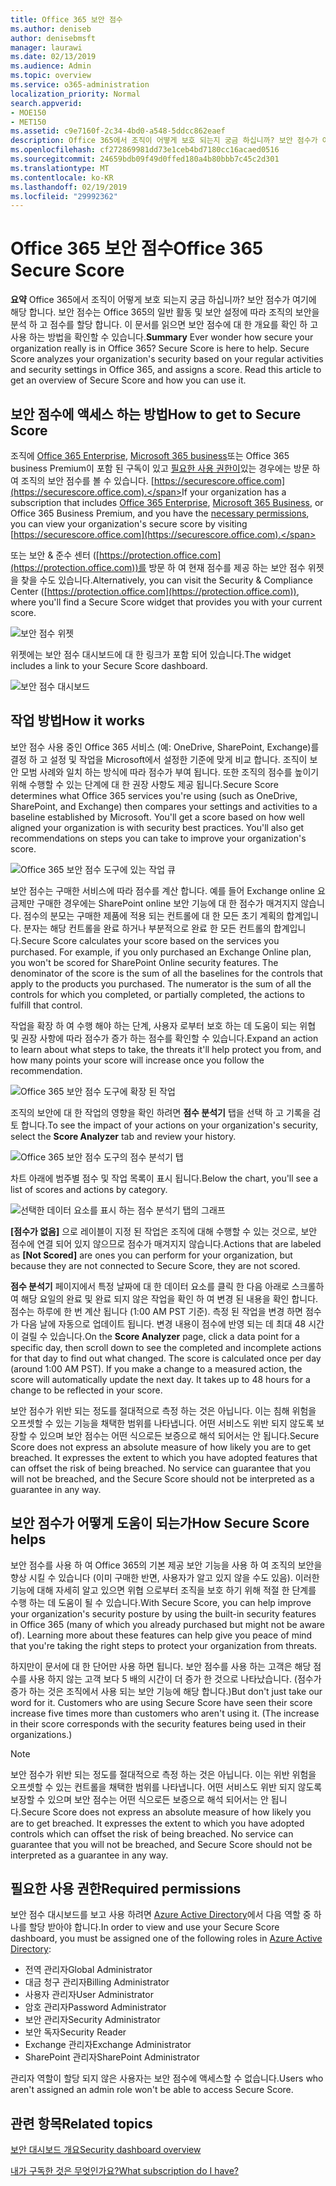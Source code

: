 ```yaml
---
title: Office 365 보안 점수
ms.author: deniseb
author: denisebmsft
manager: laurawi
ms.date: 02/13/2019
ms.audience: Admin
ms.topic: overview
ms.service: o365-administration
localization_priority: Normal
search.appverid:
- MOE150
- MET150
ms.assetid: c9e7160f-2c34-4bd0-a548-5ddcc862eaef
description: Office 365에서 조직이 어떻게 보호 되는지 궁금 하십니까? 보안 점수가 여기에 해당 합니다. 보안 점수는 Office 365의 일반 활동 및 보안 설정에 따라 조직의 보안을 분석 하 고 점수를 할당 합니다.
ms.openlocfilehash: cf272869981dd73e1ceb4bd7180cc16acaed0516
ms.sourcegitcommit: 24659bdb09f49d0ffed180a4b80bbb7c45c2d301
ms.translationtype: MT
ms.contentlocale: ko-KR
ms.lasthandoff: 02/19/2019
ms.locfileid: "29992362"
---
```

# <a name="office-365-secure-score"></a><span data-ttu-id="b1e58-105">Office 365 보안 점수</span><span class="sxs-lookup"><span data-stu-id="b1e58-105">Office 365 Secure Score</span></span>

<span data-ttu-id="b1e58-p102">**요약** Office 365에서 조직이 어떻게 보호 되는지 궁금 하십니까? 보안 점수가 여기에 해당 합니다. 보안 점수는 Office 365의 일반 활동 및 보안 설정에 따라 조직의 보안을 분석 하 고 점수를 할당 합니다. 이 문서를 읽으면 보안 점수에 대 한 개요를 확인 하 고 사용 하는 방법을 확인할 수 있습니다.</span><span class="sxs-lookup"><span data-stu-id="b1e58-p102">**Summary** Ever wonder how secure your organization really is in Office 365? Secure Score is here to help. Secure Score analyzes your organization's security  based on your regular activities and security settings in Office 365, and assigns a score. Read this article to get an overview of Secure Score and how you can use it.</span></span>
  
## <a name="how-to-get-to-secure-score"></a><span data-ttu-id="b1e58-110">보안 점수에 액세스 하는 방법</span><span class="sxs-lookup"><span data-stu-id="b1e58-110">How to get to Secure Score</span></span>

<span data-ttu-id="b1e58-111">조직에 [Office 365 Enterprise](https://docs.microsoft.com/office365/enterprise/), [Microsoft 365 business](https://docs.microsoft.com/microsoft-365/business/)또는 Office 365 business Premium이 포함 된 구독이 있고 [필요한 사용 권한이](#required-permissions)있는 경우에는 방문 하 여 조직의 보안 점수를 볼 수 있습니다. [https://securescore.office.com](https://securescore.office.com).</span><span class="sxs-lookup"><span data-stu-id="b1e58-111">If your organization has a subscription that includes [Office 365 Enterprise](https://docs.microsoft.com/office365/enterprise/), [Microsoft 365 Business](https://docs.microsoft.com/microsoft-365/business/), or Office 365 Business Premium, and you have the [necessary permissions](#required-permissions), you can view your organization's secure score by visiting [https://securescore.office.com](https://securescore.office.com).</span></span> 

<span data-ttu-id="b1e58-112">또는 보안 & 준수 센터 ([https://protection.office.com](https://protection.office.com))를 방문 하 여 현재 점수를 제공 하는 보안 점수 위젯을 찾을 수도 있습니다.</span><span class="sxs-lookup"><span data-stu-id="b1e58-112">Alternatively, you can visit the Security & Compliance Center ([https://protection.office.com](https://protection.office.com)), where you'll find a Secure Score widget that provides you with your current score.</span></span>

![보안 점수 위젯](media/SecureScoreWidget-o365.png)

<span data-ttu-id="b1e58-114">위젯에는 보안 점수 대시보드에 대 한 링크가 포함 되어 있습니다.</span><span class="sxs-lookup"><span data-stu-id="b1e58-114">The widget includes a link to your Secure Score dashboard.</span></span>

![보안 점수 대시보드](media/SecureScore-WelcomeScreen.png)
  
## <a name="how-it-works"></a><span data-ttu-id="b1e58-116">작업 방법</span><span class="sxs-lookup"><span data-stu-id="b1e58-116">How it works</span></span>

<span data-ttu-id="b1e58-p103">보안 점수 사용 중인 Office 365 서비스 (예: OneDrive, SharePoint, Exchange)를 결정 하 고 설정 및 작업을 Microsoft에서 설정한 기준에 맞게 비교 합니다. 조직이 보안 모범 사례와 일치 하는 방식에 따라 점수가 부여 됩니다. 또한 조직의 점수를 높이기 위해 수행할 수 있는 단계에 대 한 권장 사항도 제공 됩니다.</span><span class="sxs-lookup"><span data-stu-id="b1e58-p103">Secure Score determines what Office 365 services you're using (such as OneDrive, SharePoint, and Exchange) then compares your settings and activities to a baseline established by Microsoft. You'll get a score based on how well aligned your organization is with security best practices. You'll also get recommendations on steps you can take to improve your organization's score.</span></span> 
  
![Office 365 보안 점수 도구에 있는 작업 큐](media/SecureScore-ActionsToTake.png)
  
<span data-ttu-id="b1e58-p104">보안 점수는 구매한 서비스에 따라 점수를 계산 합니다. 예를 들어 Exchange online 요금제만 구매한 경우에는 SharePoint online 보안 기능에 대 한 점수가 매겨지지 않습니다. 점수의 분모는 구매한 제품에 적용 되는 컨트롤에 대 한 모든 초기 계획의 합계입니다. 분자는 해당 컨트롤을 완료 하거나 부분적으로 완료 한 모든 컨트롤의 합계입니다.</span><span class="sxs-lookup"><span data-stu-id="b1e58-p104">Secure Score calculates your score based on the services you purchased. For example, if you only purchased an Exchange Online plan, you won't be scored for SharePoint Online security features. The denominator of the score is the sum of all the baselines for the controls that apply to the products you purchased. The numerator is the sum of all the controls for which you completed, or partially completed, the actions to fulfill that control.</span></span>

<span data-ttu-id="b1e58-125">작업을 확장 하 여 수행 해야 하는 단계, 사용자 로부터 보호 하는 데 도움이 되는 위협 및 권장 사항에 따라 점수가 증가 하는 점수를 확인할 수 있습니다.</span><span class="sxs-lookup"><span data-stu-id="b1e58-125">Expand an action to learn about what steps to take, the threats it'll help protect you from, and how many points your score will increase once you follow the recommendation.</span></span>
  
![Office 365 보안 점수 도구에 확장 된 작업](media/SecureScore-DetailedActionToTake.png)
  
<span data-ttu-id="b1e58-127">조직의 보안에 대 한 작업의 영향을 확인 하려면 **점수 분석기** 탭을 선택 하 고 기록을 검토 합니다.</span><span class="sxs-lookup"><span data-stu-id="b1e58-127">To see the impact of your actions on your organization's security, select the **Score Analyzer** tab and review your history.</span></span> 
  
![Office 365 보안 점수 도구의 점수 분석기 탭](media/SecureScore-ScoreAnalyzer-7days.png)
  
<span data-ttu-id="b1e58-129">차트 아래에 범주별 점수 및 작업 목록이 표시 됩니다.</span><span class="sxs-lookup"><span data-stu-id="b1e58-129">Below the chart, you'll see a list of scores and actions by category.</span></span> 
  
![선택한 데이터 요소를 표시 하는 점수 분석기 탭의 그래프](media/SecureScore-Analyzer-breakdownbelowchart.png)
 
<span data-ttu-id="b1e58-131">**[점수가 없음]** 으로 레이블이 지정 된 작업은 조직에 대해 수행할 수 있는 것으로, 보안 점수에 연결 되어 있지 않으므로 점수가 매겨지지 않습니다.</span><span class="sxs-lookup"><span data-stu-id="b1e58-131">Actions that are labeled as **[Not Scored]** are ones you can perform for your organization, but because they are not connected to Secure Score, they are not scored.</span></span>  

<span data-ttu-id="b1e58-p105">**점수 분석기** 페이지에서 특정 날짜에 대 한 데이터 요소를 클릭 한 다음 아래로 스크롤하여 해당 요일의 완료 및 완료 되지 않은 작업을 확인 하 여 변경 된 내용을 확인 합니다. 점수는 하루에 한 번 계산 됩니다 (1:00 AM PST 기준). 측정 된 작업을 변경 하면 점수가 다음 날에 자동으로 업데이트 됩니다. 변경 내용이 점수에 반영 되는 데 최대 48 시간이 걸릴 수 있습니다.</span><span class="sxs-lookup"><span data-stu-id="b1e58-p105">On the **Score Analyzer** page, click a data point for a specific day, then scroll down to see the completed and incomplete actions for that day to find out what changed. The score is calculated once per day (around 1:00 AM PST). If you make a change to a measured action, the score will automatically update the next day. It takes up to 48 hours for a change to be reflected in your score.</span></span>

<span data-ttu-id="b1e58-p106">보안 점수가 위반 되는 정도를 절대적으로 측정 하는 것은 아닙니다. 이는 침해 위험을 오프셋할 수 있는 기능을 채택한 범위를 나타냅니다. 어떤 서비스도 위반 되지 않도록 보장할 수 있으며 보안 점수는 어떤 식으로든 보증으로 해석 되어서는 안 됩니다.</span><span class="sxs-lookup"><span data-stu-id="b1e58-p106">Secure Score does not express an absolute measure of how likely you are to get breached. It expresses the extent to which you have adopted features that can offset the risk of being breached. No service can guarantee that you will not be breached, and the Secure Score should not be interpreted as a guarantee in any way.</span></span>
 
## <a name="how-secure-score-helps"></a><span data-ttu-id="b1e58-139">보안 점수가 어떻게 도움이 되는가</span><span class="sxs-lookup"><span data-stu-id="b1e58-139">How Secure Score helps</span></span>

<span data-ttu-id="b1e58-p107">보안 점수를 사용 하 여 Office 365의 기본 제공 보안 기능을 사용 하 여 조직의 보안을 향상 시킬 수 있습니다 (이미 구매한 반면, 사용자가 알고 있지 않을 수도 있음). 이러한 기능에 대해 자세히 알고 있으면 위협 으로부터 조직을 보호 하기 위해 적절 한 단계를 수행 하는 데 도움이 될 수 있습니다.</span><span class="sxs-lookup"><span data-stu-id="b1e58-p107">With Secure Score, you can help improve your organization's security posture by using the built-in security features in Office 365 (many of which you already purchased but might not be aware of). Learning more about these features can help give you peace of mind that you're taking the right steps to protect your organization from threats.</span></span>
  
<span data-ttu-id="b1e58-p108">하지만이 문서에 대 한 단어만 사용 하면 됩니다. 보안 점수를 사용 하는 고객은 해당 점수를 사용 하지 않는 고객 보다 5 배의 시간이 더 증가 한 것으로 나타났습니다. (점수가 증가 하는 것은 조직에서 사용 되는 보안 기능에 해당 합니다.)</span><span class="sxs-lookup"><span data-stu-id="b1e58-p108">But don't just take our word for it. Customers who are using Secure Score have seen their score increase five times more than customers who aren't using it. (The increase in their score corresponds with the security features being used in their organizations.)</span></span>
  
> [!NOTE]
> <span data-ttu-id="b1e58-p109">보안 점수가 위반 되는 정도를 절대적으로 측정 하는 것은 아닙니다. 이는 위반 위험을 오프셋할 수 있는 컨트롤을 채택한 범위를 나타냅니다. 어떤 서비스도 위반 되지 않도록 보장할 수 있으며 보안 점수는 어떤 식으로든 보증으로 해석 되어서는 안 됩니다.</span><span class="sxs-lookup"><span data-stu-id="b1e58-p109">Secure Score does not express an absolute measure of how likely you are to get breached. It expresses the extent to which you have adopted controls which can offset the risk of being breached. No service can guarantee that you will not be breached, and Secure Score should not be interpreted as a guarantee in any way.</span></span> 
  
## <a name="required-permissions"></a><span data-ttu-id="b1e58-148">필요한 사용 권한</span><span class="sxs-lookup"><span data-stu-id="b1e58-148">Required permissions</span></span>

<span data-ttu-id="b1e58-149">보안 점수 대시보드를 보고 사용 하려면 [Azure Active Directory](https://docs.microsoft.com/azure/active-directory/users-groups-roles/directory-assign-admin-roles#available-roles)에서 다음 역할 중 하나를 할당 받아야 합니다.</span><span class="sxs-lookup"><span data-stu-id="b1e58-149">In order to view and use your Secure Score dashboard, you must be assigned one of the following roles in [Azure Active Directory](https://docs.microsoft.com/azure/active-directory/users-groups-roles/directory-assign-admin-roles#available-roles):</span></span>
- <span data-ttu-id="b1e58-150">전역 관리자</span><span class="sxs-lookup"><span data-stu-id="b1e58-150">Global Administrator</span></span>
- <span data-ttu-id="b1e58-151">대금 청구 관리자</span><span class="sxs-lookup"><span data-stu-id="b1e58-151">Billing Administrator</span></span>
- <span data-ttu-id="b1e58-152">사용자 관리자</span><span class="sxs-lookup"><span data-stu-id="b1e58-152">User Administrator</span></span>
- <span data-ttu-id="b1e58-153">암호 관리자</span><span class="sxs-lookup"><span data-stu-id="b1e58-153">Password Administrator</span></span>
- <span data-ttu-id="b1e58-154">보안 관리자</span><span class="sxs-lookup"><span data-stu-id="b1e58-154">Security Administrator</span></span>
- <span data-ttu-id="b1e58-155">보안 독자</span><span class="sxs-lookup"><span data-stu-id="b1e58-155">Security Reader</span></span>
- <span data-ttu-id="b1e58-156">Exchange 관리자</span><span class="sxs-lookup"><span data-stu-id="b1e58-156">Exchange Administrator</span></span>
- <span data-ttu-id="b1e58-157">SharePoint 관리자</span><span class="sxs-lookup"><span data-stu-id="b1e58-157">SharePoint Administrator</span></span>

 <span data-ttu-id="b1e58-158">관리자 역할이 할당 되지 않은 사용자는 보안 점수에 액세스할 수 없습니다.</span><span class="sxs-lookup"><span data-stu-id="b1e58-158">Users who aren't assigned an admin role won't be able to access Secure Score.</span></span>

## <a name="related-topics"></a><span data-ttu-id="b1e58-159">관련 항목</span><span class="sxs-lookup"><span data-stu-id="b1e58-159">Related topics</span></span>

[<span data-ttu-id="b1e58-160">보안 대시보드 개요</span><span class="sxs-lookup"><span data-stu-id="b1e58-160">Security dashboard overview</span></span>](security-dashboard.md)

[<span data-ttu-id="b1e58-161">내가 구독한 것은 무엇인가요?</span><span class="sxs-lookup"><span data-stu-id="b1e58-161">What subscription do I have?</span></span>](https://docs.microsoft.com/office365/admin/admin-overview/what-subscription-do-i-have?view=o365-worldwide)
